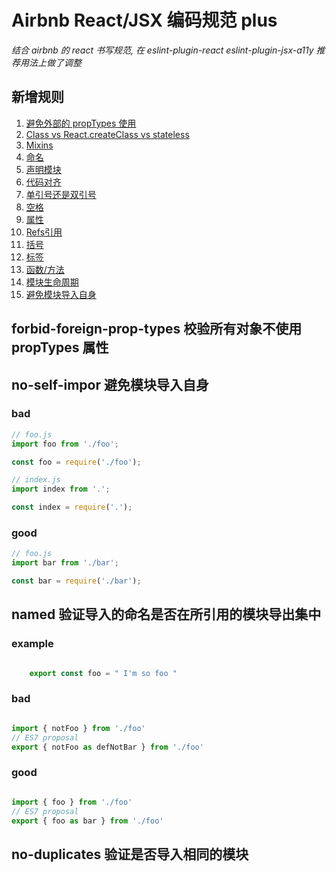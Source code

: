 # Airbnb React/JSX 编码规范 plus

*结合 airbnb 的 react 书写规范, 在 eslint-plugin-react eslint-plugin-jsx-a11y 推荐用法上做了调整*

## 新增规则

  1. [避免外部的 propTypes 使用](#)
  2. [Class vs React.createClass vs stateless](#创建模块)
  3. [Mixins](#mixins)
  4. [命名](#naming-命名)
  5. [声明模块](#declaration-声明模块)
  6. [代码对齐](#alignment-代码对齐)
  7. [单引号还是双引号](#quotes-单引号还是双引号)
  8. [空格](#spacing-空格)
  9. [属性](#props-属性)
  10. [Refs引用](#refs)
  11. [括号](#parentheses-括号)
  12. [标签](#tags-标签)
  13. [函数/方法](#methods-函数)
  14. [模块生命周期](#ordering-react-模块生命周期)
  15. [避免模块导入自身](#no-self-impor-避免模块导入自身)


## forbid-foreign-prop-types 校验所有对象不使用 propTypes 属性

## no-self-impor 避免模块导入自身

### bad

```js
// foo.js
import foo from './foo';

const foo = require('./foo');
```

```js
// index.js
import index from '.';

const index = require('.');
```

### good

```js
// foo.js
import bar from './bar';

const bar = require('./bar');
```

## named 验证导入的命名是否在所引用的模块导出集中

### example

```js

    export const foo = " I'm so foo "

```

### bad

```js

import { notFoo } from './foo'
// ES7 proposal
export { notFoo as defNotBar } from './foo'

```

### good

```js

import { foo } from './foo'
// ES7 proposal
export { foo as bar } from './foo'

```

## no-duplicates 验证是否导入相同的模块


